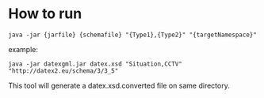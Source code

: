 # How to run
```
java -jar {jarfile} {schemafile} "{Type1},{Type2}" "{targetNamespace}"
```
example:
```
java -jar datexgml.jar datex.xsd "Situation,CCTV" "http://datex2.eu/schema/3/3_5"
```
This tool will generate a datex.xsd.converted file on same directory.

